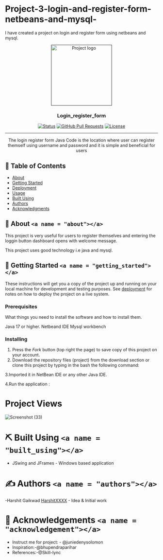 # Project-3-login-and-register-form-netbeans-and-mysql-
I have created a project on login and register form using netbeans and mysql.


<p align="center">
  <a href="" rel="noopener">
 <img width=200px height=200px src=" ![icons8-enter-50](HarshitXXXX/login-and-register-form-netbeans-and-mysql-/Screenshot 2023-06-05 045201.png)
  " alt="Project logo"></a>
</p>

<h3 align="center">Login_register_form</h3>

<div align="center">

  [![Status](https://www.google.com/url?sa=i&url=https%3A%2F%2Fgithub.com%2Ftopics%2Fhospital-management-system%3Fl%3Dpython&psig=AOvVaw11txWWXobtW-hg6xS2NoI1&ust=1682595253838000&source=images&cd=vfe&ved=0CBEQjRxqFwoTCJDy9_y5x_4CFQAAAAAdAAAAABAE)]()
  [![GitHub Pull Requests](https://img.shields.io/github/issues-pr/kylelobo/The-Documentation-Compendium.svg)](https://github.com/kylelobo/The-Documentation-Compendium/pulls)
  [![License](https://img.shields.io/badge/license-MIT-blue.svg)](/LICENSE)

</div>

---

<p align="center">The login register form Java Code is the location where user can register themself using username and password and  it is simple and beneficial for users
    <br> 
</p>

## 📝 Table of Contents

- [About](#about)
- [Getting Started](#getting_started)
- [Deployment](#deployment)
- [Usage](#usage)
- [Built Using](#built_using)
- [Authors](#authors)
- [Acknowledgments](#acknowledgement)

## 🧐 About `<a name = "about"></a>`

This project is very useful for users to register themselves and entering the loggin button dashboard opens with welcome message.

This project uses good technology i.e java and mysql.



## 🏁 Getting Started `<a name = "getting_started"></a>`

These instructions will get you a copy of the project up and running on your local machine for development and testing purposes. See [deployment](#deployment) for notes on how to deploy the project on a live system.

### Prerequisites

What things you need to install the software and how to install them.


Java 17 or higher.
Netbeand IDE
Mysql workbench


### Installing

1. Press the *Fork* button (top right the page) to save copy of this project on your account.
2. Download the repository files (project) from the download section or clone this project by typing in the bash the following command:
   
3.Imported it in NetBean IDE or any other Java IDE.

4.Run the application :

# Project Views

![Screenshot (33)](HarshitXXXX/login-and-register-form-netbeans-and-mysql-/login2.png)

# ⛏ Built Using `<a name = "built_using"></a>`
- JSwing and JFrames - Windows based application

# ✍ Authors `<a name = "authors"></a>`

-Harshit Gaikwad [HarshitXXXX](https://github.com/HarshitXXXX) - Idea & Initial work

# 🎉 Acknowledgements `<a name = "acknowledgement"></a>`

- Instruct me for project: - @juniedenysolomon
- Inspiration:-@bhupendraparihar
- References:-@Skill-lync
